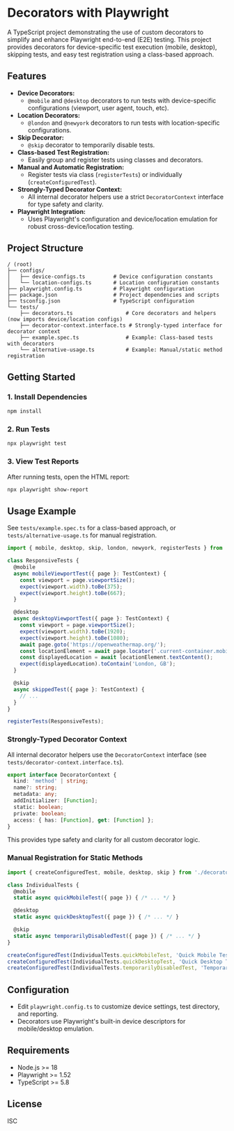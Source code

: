 # Decorators with Playwright

A TypeScript project demonstrating the use of custom decorators to simplify and enhance Playwright end-to-end (E2E) testing. This project provides decorators for device-specific test execution (mobile, desktop), skipping tests, and easy test registration using a class-based approach.

## Features

- **Device Decorators:**
  - `@mobile` and `@desktop` decorators to run tests with device-specific configurations (viewport, user agent, touch, etc).
- **Location Decorators:**
  - `@london` and `@newyork` decorators to run tests with location-specific configurations.
- **Skip Decorator:**
  - `@skip` decorator to temporarily disable tests.
- **Class-based Test Registration:**
  - Easily group and register tests using classes and decorators.
- **Manual and Automatic Registration:**
  - Register tests via class (`registerTests`) or individually (`createConfiguredTest`).
- **Strongly-Typed Decorator Context:**
  - All internal decorator helpers use a strict `DecoratorContext` interface for type safety and clarity.
- **Playwright Integration:**
  - Uses Playwright's configuration and device/location emulation for robust cross-device/location testing.

## Project Structure

```
/ (root)
├── configs/
│   ├── device-configs.ts         # Device configuration constants
│   └── location-configs.ts       # Location configuration constants
├── playwright.config.ts          # Playwright configuration
├── package.json                  # Project dependencies and scripts
├── tsconfig.json                 # TypeScript configuration
└── tests/
    ├── decorators.ts                 # Core decorators and helpers (now imports device/location configs)
    ├── decorator-context.interface.ts # Strongly-typed interface for decorator context
    ├── example.spec.ts               # Example: Class-based tests with decorators
    └── alternative-usage.ts          # Example: Manual/static method registration
```

## Getting Started

### 1. Install Dependencies

```bash
npm install
```

### 2. Run Tests

```bash
npx playwright test
```

### 3. View Test Reports

After running tests, open the HTML report:

```bash
npx playwright show-report
```

## Usage Example

See `tests/example.spec.ts` for a class-based approach, or `tests/alternative-usage.ts` for manual registration.

```typescript
import { mobile, desktop, skip, london, newyork, registerTests } from './decorators';

class ResponsiveTests {
  @mobile
  async mobileViewportTest({ page }: TestContext) {
    const viewport = page.viewportSize();
    expect(viewport.width).toBe(375);
    expect(viewport.height).toBe(667);
  }

  @desktop
  async desktopViewportTest({ page }: TestContext) {
    const viewport = page.viewportSize();
    expect(viewport.width).toBe(1920);
    expect(viewport.height).toBe(1080);
    await page.goto('https://openweathermap.org/');
    const locationElement = await page.locator('.current-container.mobile-padding h2');
    const displayedLocation = await locationElement.textContent();
    expect(displayedLocation).toContain('London, GB');
  }

  @skip
  async skippedTest({ page }: TestContext) {
    // ...
  }
}

registerTests(ResponsiveTests);
```

### Strongly-Typed Decorator Context

All internal decorator helpers use the `DecoratorContext` interface (see `tests/decorator-context.interface.ts`).

```typescript
export interface DecoratorContext {
  kind: 'method' | string;
  name?: string;
  metadata: any;
  addInitializer: [Function];
  static: boolean;
  private: boolean;
  access: { has: [Function], get: [Function] };
}
```

This provides type safety and clarity for all custom decorator logic.

### Manual Registration for Static Methods

```typescript
import { createConfiguredTest, mobile, desktop, skip } from './decorators';

class IndividualTests {
  @mobile
  static async quickMobileTest({ page }) { /* ... */ }

  @desktop
  static async quickDesktopTest({ page }) { /* ... */ }

  @skip
  static async temporarilyDisabledTest({ page }) { /* ... */ }
}

createConfiguredTest(IndividualTests.quickMobileTest, 'Quick Mobile Test');
createConfiguredTest(IndividualTests.quickDesktopTest, 'Quick Desktop Test');
createConfiguredTest(IndividualTests.temporarilyDisabledTest, 'Temporarily Disabled Test');
```

## Configuration

- Edit `playwright.config.ts` to customize device settings, test directory, and reporting.
- Decorators use Playwright's built-in device descriptors for mobile/desktop emulation.

## Requirements

- Node.js >= 18
- Playwright >= 1.52
- TypeScript >= 5.8

## License

ISC
